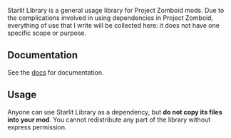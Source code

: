 Starlit Library is a general usage library for Project Zomboid mods. Due to the complications involved in using dependencies in Project Zomboid, everything of use that I write will be collected here: it does not have one specific scope or purpose.

## Documentation
See the [docs](https://demiurgequantified.github.io/StarlitLibrary/) for documentation.

## Usage
Anyone can use Starlit Library as a dependency, but **do not copy its files into your mod**. You cannot redistribute any part of the library without express permission.
